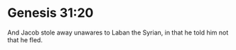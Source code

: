 # Genesis 31:20

And Jacob stole away unawares to Laban the Syrian, in that he told him not that he fled.